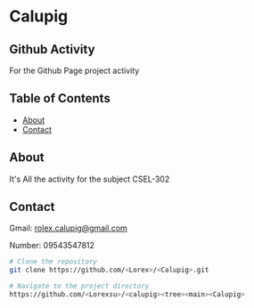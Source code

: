 # Calupig

## Github Activity 

For the Github Page project activity

## Table of Contents

- [About](#about)
- [Contact](#contact)

## About

It's All the activity for the subject CSEL-302

## Contact
Gmail: rolex.calupig@gmail.com

Number: 09543547812

```bash
# Clone the repository
git clone https://github.com/<Lorex>/<Calupig>.git

# Navigate to the project directory
https://github.com/<Lorexsu>/<calupig><tree><main><Calupig>



